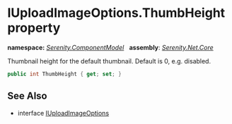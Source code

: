 # IUploadImageOptions.ThumbHeight property
**namespace:** *[Serenity.ComponentModel](../../README.md#serenity.componentmodel-namespace)*   **assembly**: *[Serenity.Net.Core](../../README.md)*

Thumbnail height for the default thumbnail. Default is 0, e.g. disabled.

```csharp
public int ThumbHeight { get; set; }
```

## See Also

* interface [IUploadImageOptions](../IUploadImageOptions.md)